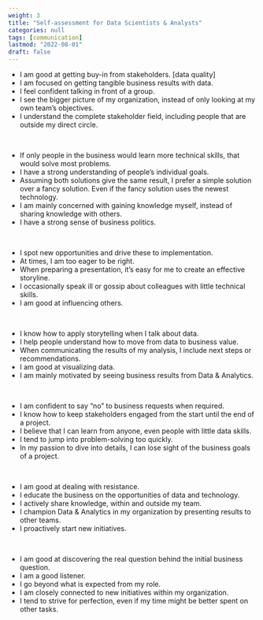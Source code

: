```yaml
---
weight: 3
title: "Self-assessment for Data Scientists & Analysts"
categories: null
tags: [communication]
lastmod: "2022-08-01"
draft: false
---
```


* I am good at getting buy-in from stakeholders. [data quality]
* I am focused on getting tangible business results with data.   
* I feel confident talking in front of a group.  
* I see the bigger picture of my organization, instead of only looking at my own team’s objectives.  
* I understand the complete stakeholder field, including people that are outside my direct circle.  
<br />  

* If only people in the business would learn more technical skills, that would solve most problems.   
* I have a strong understanding of people’s individual goals.  
* Assuming both solutions give the same result, I prefer a simple solution over a fancy solution. Even if the fancy solution uses the newest technology. 
* I am mainly concerned with gaining knowledge myself, instead of sharing knowledge with others.  
* I have a strong sense of business politics.   
<br />  

* I spot new opportunities and drive these to implementation.   
* At times, I am too eager to be right.  
* When preparing a presentation, it’s easy for me to create an effective storyline.  
* I occasionally speak ill or gossip about colleagues with little technical skills.   
* I am good at influencing others.  
<br />  

* I know how to apply storytelling when I talk about data.   
* I help people understand how to move from data to business value.  
* When communicating the results of my analysis, I include next steps or recommendations.  
* I am good at visualizing data.  
* I am mainly motivated by seeing business results from Data & Analytics.   
<br />  

* I am confident to say “no” to business requests when required. 
* I know how to keep stakeholders engaged from the start until the end of a project. 
* I believe that I can learn from anyone, even people with little data skills.   
* I tend to jump into problem-solving too quickly.  
* In my passion to dive into details, I can lose sight of the business goals of a project.   
<br />  

* I am good at dealing with resistance.   
* I educate the business on the opportunities of data and technology.   
* I actively share knowledge, within and outside my team.   
* I champion Data & Analytics in my organization by presenting results to other teams.  
* I proactively start new initiatives.   
<br />  

* I am good at discovering the real question behind the initial business question.  
* I am a good listener.  
* I go beyond what is expected from my role.  
* I am closely connected to new initiatives within my organization.   
* I tend to strive for perfection, even if my time might be better spent on other tasks. 